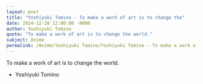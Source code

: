 ```yaml
---
layout: post
title: "Yoshiyuki Tomino - To make a work of art is to change the"
date: 2024-12-28 12:00:00 -0000
author: Yoshiyuki Tomino
quote: "To make a work of art is to change the world."
subject: Anime
permalink: /Anime/Yoshiyuki Tomino/Yoshiyuki Tomino - To make a work of art is to change the
---
```


To make a work of art is to change the world.

- Yoshiyuki Tomino

